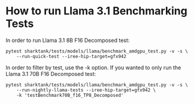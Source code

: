 # How to run Llama 3.1 Benchmarking Tests
In order to run Llama 3.1 8B F16 Decomposed test:
```
pytest sharktank/tests/models/llama/benchmark_amdgpu_test.py -v -s \
    --run-quick-test --iree-hip-target=gfx942
```

In order to filter by test, use the -k option. If you
wanted to only run the Llama 3.1 70B F16 Decomposed test:
```
pytest sharktank/tests/models/llama/benchmark_amdgpu_test.py -v -s \
    --run-nightly-llama-tests --iree-hip-target=gfx942 \
    -k 'testBenchmark70B_f16_TP8_Decomposed'
```
